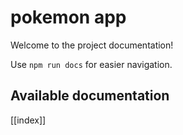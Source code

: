 # pokemon app

Welcome to the project documentation!

Use `npm run docs` for easier navigation.

## Available documentation

[[index]]
